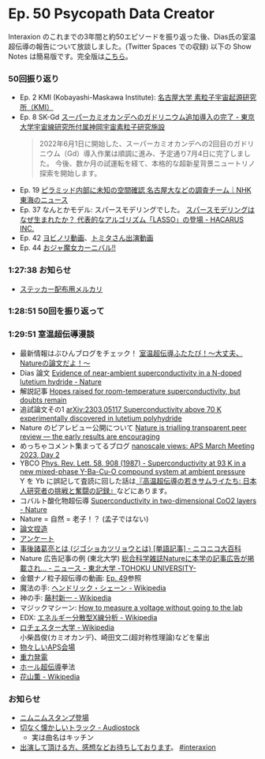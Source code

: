 # Ep. 50 Psycopath Data Creator

Interaxion のこれまでの3年間と約50エピソードを振り返った後、Dias氏の室温超伝導の報告について放談しました。(Twitter Spaces での収録) 
以下の Show Notes は簡易版です。完全版は[こちら](https://interaxion-podcast.github.io/50)。

### 50回振り返り

- Ep. 2 KMI (Kobayashi-Maskawa Institute): [名古屋大学 素粒子宇宙起源研究所（KMI）](https://www.kmi.nagoya-u.ac.jp/)
- Ep. 8 SK-Gd [スーパーカミオカンデへのガドリニウム追加導入の完了 - 東京大学宇宙線研究所付属神岡宇宙素粒子研究施設](https://www-sk.icrr.u-tokyo.ac.jp/news/detail/853/)  
  > 2022年6月1日に開始した、スーパーカミオカンデへの2回目のガドリニウム（Gd）導入作業は順調に進み、予定通り7月4日に完了しました。
  > 今後、数か月の試運転を経て、本格的な超新星背景ニュートリノ探索を開始します。
- Ep. 19 [ピラミッド内部に未知の空間確認 名古屋大などの調査チーム｜NHK 東海のニュース](https://www3.nhk.or.jp/tokai-news/20230302/3000027917.html)
- Ep. 37 なんとかモデル: スパースモデリングでした。 [スパースモデリングはなぜ生まれたか？ 代表的なアルゴリズム「LASSO」の登場 - HACARUS INC.](https://hacarus.com/ja/tech/ja-what-challenges-does-sparse-modeling-solve/)
- Ep. 42 [ヨビノリ動画](https://youtu.be/uUya49jNuJw)、[トミタさん出演動画](https://www.youtube.com/live/8ODZCZRPkaU?feature=share&t=1421)
- Ep. 44 [おジャ魔女カーニバル!!](https://youtu.be/BWG_OOCRoQo)

### 1:27:38 お知らせ

- [ステッカー配布用メルカリ](https://jp.mercari.com/user/profile/743785552)

### 1:28:51 50回を振り返って

### 1:29:51 室温超伝導漫談

- 最新情報はぶひんブログをチェック！ [室温超伝導ふたたび！～大丈夫、Natureの論文だよ！～](https://buhin-blog.blogspot.com/2023/03/nature.html)
- Dias 論文 [Evidence of near-ambient superconductivity in a N-doped lutetium hydride - Nature](https://www.nature.com/articles/s41586-023-05742-0)
- 解説記事 [Hopes raised for room-temperature superconductivity, but doubts remain](https://www.nature.com/articles/d41586-023-00599-9)
- 追試論文その1 [arXiv:2303.05117 Superconductivity above 70 K experimentally discovered in lutetium polyhydride](https://arxiv.org/abs/2303.05117)
- Nature のピアレビュー公開について [Nature is trialling transparent peer review — the early results are encouraging](https://www.nature.com/articles/d41586-022-00493-w)
- めっちゃコメント集まってるブログ [nanoscale views: APS March Meeting 2023, Day 2](https://nanoscale.blogspot.com/2023/03/aps-march-meeting-2023-day-2.html)
- YBCO [Phys. Rev. Lett. 58, 908 (1987) - Superconductivity at 93 K in a new mixed-phase Y-Ba-Cu-O compound system at ambient pressure](https://journals.aps.org/prl/abstract/10.1103/PhysRevLett.58.908)  
  Y を Yb に誤記して査読に回した話は[『高温超伝導の若きサムライたち: 日本人研究者の挑戦と奮闘の記録』](https://amzn.to/3mo3pNb)などにあります。
- コバルト酸化物超伝導 [Superconductivity in two-dimensional CoO2 layers - Nature](https://www.nature.com/articles/nature01450)
- Nature = 自然 = 老子！？ (孟子ではない)
- [論文捏造](https://amzn.to/3FuuAfJ)
- [アンケート](https://twitter.com/tjmlab/status/1633669805982228480)
- [事後諸葛亮とは (ジゴショカツリョウとは) [単語記事] - ニコニコ大百科](https://dic.nicovideo.jp/a/%E4%BA%8B%E5%BE%8C%E8%AB%B8%E8%91%9B%E4%BA%AE)
- Nature 広告記事の例 (東北大学) [総合科学雑誌Natureに本学の記事広告が掲載され... - ニュース - 東北大学 -TOHOKU UNIVERSITY-](https://www.tohoku.ac.jp/japanese/2022/03/news20220310-01.html)
- 金銀ナノ粒子超伝導の動画: [Ep. 49](https://interaxion-podcast.github.io/49)参照
- 魔法の手: [ヘンドリック・シェーン - Wikipedia](https://ja.wikipedia.org/wiki/%E3%83%98%E3%83%B3%E3%83%89%E3%83%AA%E3%83%83%E3%82%AF%E3%83%BB%E3%82%B7%E3%82%A7%E3%83%BC%E3%83%B3)
- 神の手: [藤村新一 - Wikipedia](https://ja.wikipedia.org/wiki/%E8%97%A4%E6%9D%91%E6%96%B0%E4%B8%80)
- マジックマシーン: [How to measure a voltage without going to the lab](https://jorge.physics.ucsd.edu/nonmeasuredvoltage.html)
- EDX: [エネルギー分散型X線分析 - Wikipedia](https://ja.wikipedia.org/wiki/%E3%82%A8%E3%83%8D%E3%83%AB%E3%82%AE%E3%83%BC%E5%88%86%E6%95%A3%E5%9E%8BX%E7%B7%9A%E5%88%86%E6%9E%90)
- [ロチェスター大学 - Wikipedia](https://ja.wikipedia.org/wiki/%E3%83%AD%E3%83%81%E3%82%A7%E3%82%B9%E3%82%BF%E3%83%BC%E5%A4%A7%E5%AD%A6)  
  小柴昌俊(カミオカンデ)、崎田文二(超対称性理論)などを輩出
- [物々しいAPS会場](https://twitter.com/sgtmeeow/status/1633270237524299776)
- [重力発電](https://twitter.com/sho_tada/status/1295896803972222976)
- [ホール超伝導](https://jorge.physics.ucsd.edu/hole.html)拳法
- [花山薫 - Wikipedia](https://ja.wikipedia.org/wiki/%E8%8A%B1%E5%B1%B1%E8%96%AB)

### お知らせ

- [ニムニムスタンプ登場](https://store.line.me/stickershop/product/20651080/ja)
- [切なく懐かしいトラック - Audiostock](https://audiostock.jp/audio/1267554)
  - 実は曲名はキッチン
- [出演して頂ける方、感想などお待ちしております](https://interaxion-podcast.github.io/feedback/)。 [#interaxion](https://twitter.com/hashtag/interaxion)
